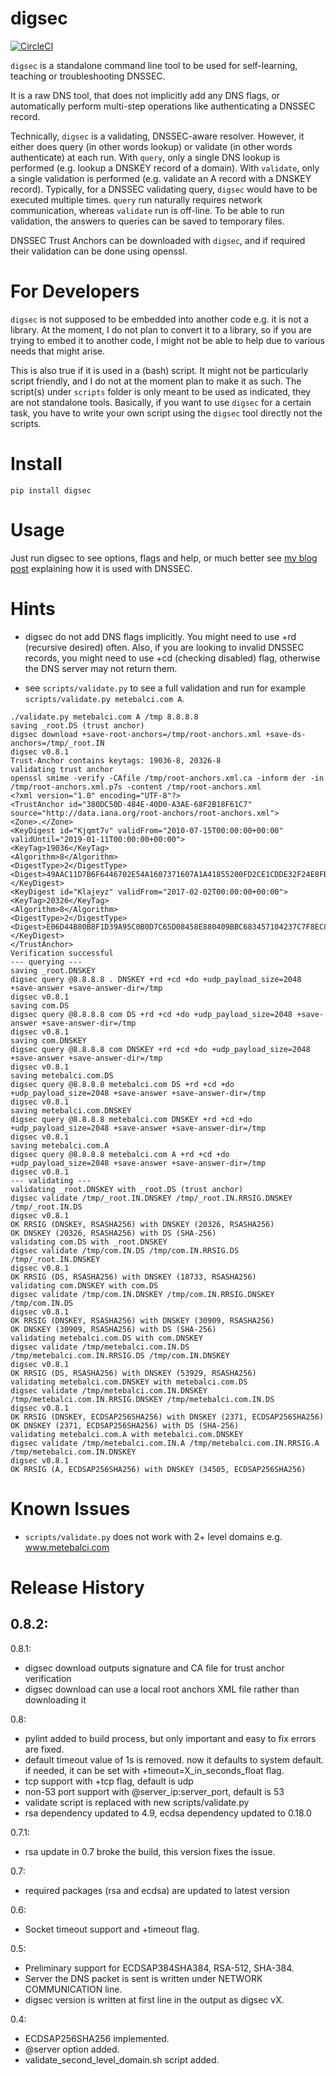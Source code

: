 # digsec

[![CircleCI](https://circleci.com/gh/metebalci/digsec/tree/master.svg?style=svg)](https://circleci.com/gh/metebalci/digsec/tree/master)

`digsec` is a standalone command line tool to be used for self-learning, teaching or troubleshooting DNSSEC. 

It is a raw DNS tool, that does not implicitly add any DNS flags, or automatically perform multi-step operations like authenticating a DNSSEC record.

Technically, `digsec` is a validating, DNSSEC-aware resolver. However, it either does query (in other words lookup) or validate (in other words authenticate) at each run. With `query`, only a single DNS lookup is performed (e.g. lookup a DNSKEY record of a domain). With `validate`, only a single validation is performed (e.g. validate an A record with a DNSKEY record). Typically, for a DNSSEC validating query, `digsec` would have to be executed multiple times. `query` run naturally requires network communication, whereas `validate` run is off-line. To be able to run validation, the answers to queries can be saved to temporary files.

DNSSEC Trust Anchors can be downloaded with `digsec`, and if required their validation can be done using openssl.

# For Developers

`digsec` is not supposed to be embedded into another code e.g. it is not a library. At the moment, I do not plan to convert it to a library, so if you are trying to embed it to another code, I might not be able to help due to various needs that might arise.

This is also true if it is used in a (bash) script. It might not be particularly script friendly, and I do not at the moment plan to make it as such. The script(s) under `scripts` folder is only meant to be used as indicated, they are not standalone tools. Basically, if you want to use `digsec` for a certain task, you have to write your own script using the `digsec` tool directly not the scripts.

# Install

`pip install digsec`

# Usage

Just run digsec to see options, flags and help, or much better see [my blog post](https://metebalci.com/blog/a-minimum-complete-tutorial-of-dnssec/) explaining how it is used with DNSSEC.

# Hints

- digsec do not add DNS flags implicitly. You might need to use +rd (recursive desired) often. Also, if you are looking to invalid DNSSEC records, you might need to use +cd (checking disabled) flag, otherwise the DNS server may not return them.

- see `scripts/validate.py` to see a full validation and run for example `scripts/validate.py metebalci.com A`.

```
./validate.py metebalci.com A /tmp 8.8.8.8
saving _root.DS (trust anchor)
digsec download +save-root-anchors=/tmp/root-anchors.xml +save-ds-anchors=/tmp/_root.IN
digsec v0.8.1
Trust-Anchor contains keytags: 19036-8, 20326-8
validating trust anchor
openssl smime -verify -CAfile /tmp/root-anchors.xml.ca -inform der -in /tmp/root-anchors.xml.p7s -content /tmp/root-anchors.xml
<?xml version="1.0" encoding="UTF-8"?>
<TrustAnchor id="380DC50D-484E-40D0-A3AE-68F2B18F61C7" source="http://data.iana.org/root-anchors/root-anchors.xml">
<Zone>.</Zone>
<KeyDigest id="Kjqmt7v" validFrom="2010-07-15T00:00:00+00:00" validUntil="2019-01-11T00:00:00+00:00">
<KeyTag>19036</KeyTag>
<Algorithm>8</Algorithm>
<DigestType>2</DigestType>
<Digest>49AAC11D7B6F6446702E54A1607371607A1A41855200FD2CE1CDDE32F24E8FB5</Digest>
</KeyDigest>
<KeyDigest id="Klajeyz" validFrom="2017-02-02T00:00:00+00:00">
<KeyTag>20326</KeyTag>
<Algorithm>8</Algorithm>
<DigestType>2</DigestType>
<Digest>E06D44B80B8F1D39A95C0B0D7C65D08458E880409BBC683457104237C7F8EC8D</Digest>
</KeyDigest>
</TrustAnchor>
Verification successful
--- querying ---
saving _root.DNSKEY
digsec query @8.8.8.8 . DNSKEY +rd +cd +do +udp_payload_size=2048 +save-answer +save-answer-dir=/tmp
digsec v0.8.1
saving com.DS
digsec query @8.8.8.8 com DS +rd +cd +do +udp_payload_size=2048 +save-answer +save-answer-dir=/tmp
digsec v0.8.1
saving com.DNSKEY
digsec query @8.8.8.8 com DNSKEY +rd +cd +do +udp_payload_size=2048 +save-answer +save-answer-dir=/tmp
digsec v0.8.1
saving metebalci.com.DS
digsec query @8.8.8.8 metebalci.com DS +rd +cd +do +udp_payload_size=2048 +save-answer +save-answer-dir=/tmp
digsec v0.8.1
saving metebalci.com.DNSKEY
digsec query @8.8.8.8 metebalci.com DNSKEY +rd +cd +do +udp_payload_size=2048 +save-answer +save-answer-dir=/tmp
digsec v0.8.1
saving metebalci.com.A
digsec query @8.8.8.8 metebalci.com A +rd +cd +do +udp_payload_size=2048 +save-answer +save-answer-dir=/tmp
digsec v0.8.1
--- validating ---
validating _root.DNSKEY with _root.DS (trust anchor)
digsec validate /tmp/_root.IN.DNSKEY /tmp/_root.IN.RRSIG.DNSKEY /tmp/_root.IN.DS
digsec v0.8.1
OK RRSIG (DNSKEY, RSASHA256) with DNSKEY (20326, RSASHA256)
OK DNSKEY (20326, RSASHA256) with DS (SHA-256)
validating com.DS with _root.DNSKEY
digsec validate /tmp/com.IN.DS /tmp/com.IN.RRSIG.DS /tmp/_root.IN.DNSKEY
digsec v0.8.1
OK RRSIG (DS, RSASHA256) with DNSKEY (18733, RSASHA256)
validating com.DNSKEY with com.DS
digsec validate /tmp/com.IN.DNSKEY /tmp/com.IN.RRSIG.DNSKEY /tmp/com.IN.DS
digsec v0.8.1
OK RRSIG (DNSKEY, RSASHA256) with DNSKEY (30909, RSASHA256)
OK DNSKEY (30909, RSASHA256) with DS (SHA-256)
validating metebalci.com.DS with com.DNSKEY
digsec validate /tmp/metebalci.com.IN.DS /tmp/metebalci.com.IN.RRSIG.DS /tmp/com.IN.DNSKEY
digsec v0.8.1
OK RRSIG (DS, RSASHA256) with DNSKEY (53929, RSASHA256)
validating metebalci.com.DNSKEY with metebalci.com.DS
digsec validate /tmp/metebalci.com.IN.DNSKEY /tmp/metebalci.com.IN.RRSIG.DNSKEY /tmp/metebalci.com.IN.DS
digsec v0.8.1
OK RRSIG (DNSKEY, ECDSAP256SHA256) with DNSKEY (2371, ECDSAP256SHA256)
OK DNSKEY (2371, ECDSAP256SHA256) with DS (SHA-256)
validating metebalci.com.A with metebalci.com.DNSKEY
digsec validate /tmp/metebalci.com.IN.A /tmp/metebalci.com.IN.RRSIG.A /tmp/metebalci.com.IN.DNSKEY
digsec v0.8.1
OK RRSIG (A, ECDSAP256SHA256) with DNSKEY (34505, ECDSAP256SHA256)
```

# Known Issues

- `scripts/validate.py` does not work with 2+ level domains e.g. www.metebalci.com

# Release History

0.8.2:
  - 

0.8.1:
  - digsec download outputs signature and CA file for trust anchor verification
  - digsec download can use a local root anchors XML file rather than downloading it

0.8:
  - pylint added to build process, but only important and easy to fix errors are fixed.
  - default timeout value of 1s is removed. now it defaults to system default. if needed, it can be set with +timeout=X_in_seconds_float flag.
  - tcp support with +tcp flag, default is udp
  - non-53 port support with @server_ip:server_port, default is 53
  - validate script is replaced with new scripts/validate.py
  - rsa dependency updated to 4.9, ecdsa dependency updated to 0.18.0

0.7.1:
  - rsa update in 0.7 broke the build, this version fixes the issue.

0.7:
  - required packages (rsa and ecdsa) are updated to latest version

0.6:
  - Socket timeout support and +timeout flag.

0.5:
  - Preliminary support for ECDSAP384SHA384, RSA-512, SHA-384.
  - Server the DNS packet is sent is written under NETWORK COMMUNICATION line.
  - digsec version is written at first line in the output as digsec vX.

0.4: 
  - ECDSAP256SHA256 implemented. 
  - @server option added. 
  - validate_second_level_domain.sh script added.
